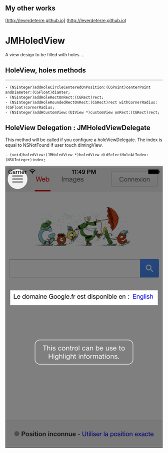 ## My other works

[http://leverdeterre.github.io] (http://leverdeterre.github.io)


# JMHoledView
A view design to be filled with holes ...

## HoleView, holes methods
---------------------------------------------------
```objc
- (NSInteger)addHoleCircleCenteredOnPosition:(CGPoint)centerPoint andDiameter:(CGFloat)diamter;
- (NSInteger)addHoleRectOnRect:(CGRect)rect;
- (NSInteger)addHoleRoundedRectOnRect:(CGRect)rect withCornerRadius:(CGFloat)cornerRadius;
- (NSInteger)addHCustomView:(UIView *)customView onRect:(CGRect)rect;
```


HoleView Delegation : JMHoledViewDelegate
---------------------------------------------------
This method will be called if you configure a holeViewDelegate.
The index is equal to NSNotFound if user touch dimingView.

```objc
- (void)holedView:(JMHoledView *)holedView didSelectHoleAtIndex:(NSUInteger)index;

```

![Image](./screenshots/demo1.png)


